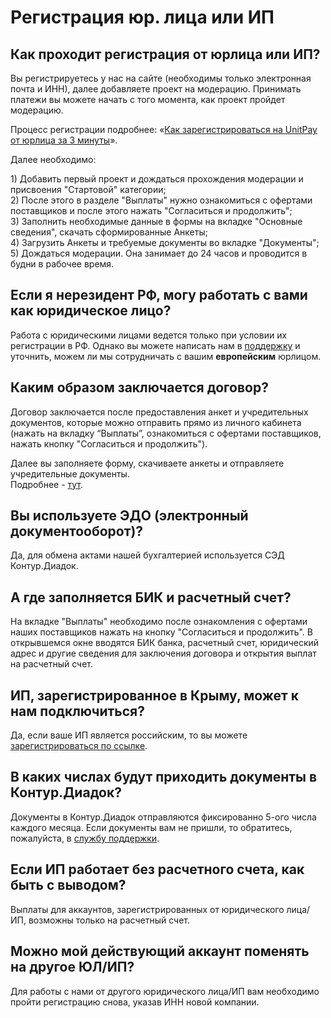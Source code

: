 # Регистрация юр. лица или ИП

## **Как проходит регистрация от юрлица или ИП?**

Вы регистрируетесь у нас на сайте \(необходимы только электронная почта и ИНН\), далее добавляете проект на модерацию. Принимать платежи вы можете начать с того момента, как проект пройдет модерацию. 

Процесс регистрации подробнее: «[Как зарегистрироваться на UnitPay от юрлица за 3 минуты](https://bit.ly/2UlppZ0)».

Далее необходимо:

1\) Добавить первый проект и дождаться прохождения модерации и присвоения "Стартовой" категории;   
2\) После этого в разделе "Выплаты" нужно ознакомиться с офертами поставщиков и после этого нажать "Согласиться и продолжить";  
3\) Заполнить необходимые данные в формы на вкладке "Основные сведения", скачать сформированные Анкеты;  
4\) Загрузить Анкеты и требуемые документы во вкладке "Документы";  
5\) Дождаться модерации. Она занимает до 24 часов и проводится в будни в рабочее время.

## **Если я нерезидент РФ, могу работать с вами как юридическое лицо?**

Работа с юридическими лицами ведется только при условии их регистрации в РФ. Однако вы можете написать нам в [поддержку](https://help.unitpay.ru/support) и уточнить, можем ли мы сотрудничать с вашим **европейским** юрлицом.

## **Каким образом заключается договор?**

Договор заключается после предоставления анкет и учредительных документов, которые можно отправить прямо из личного кабинета \(нажать на вкладку “Выплаты”, ознакомиться с офертами поставщиков, нажать кнопку "Согласиться и продолжить"\). 

Далее вы заполняете форму, скачиваете анкеты и отправляете учредительные документы.  
Подробнее - [тут](https://help.unitpay.ru/unitpay-management/instrukciya-po-interfeisu#vyplaty).

## **Вы используете ЭДО \(электронный документооборот\)?**

Да, для обмена актами нашей бухгалтерией используется СЭД Контур.Диадок.

## А где заполняется БИК и расчетный счет?

На вкладке "Выплаты" необходимо после ознакомления с офертами наших поставщиков нажать на кнопку "Согласиться и продолжить". В открывшемся окне вводятся БИК банка, расчетный счет, юридический адрес и другие сведения для заключения договора и открытия выплат на расчетный счет.

## **ИП, зарегистрированное в Крыму, может к нам подключиться?**

Да, если ваше ИП является российским, то вы можете [зарегистрироваться по ссылке](https://unitpay.ru/signup/legal).

## В каких числах будут приходить документы в Контур.Диадок?

Документы в Контур.Диадок отправляются фиксированно 5-ого числа каждого месяца. Если документы вам не пришли, то обратитесь, пожалуйста, в [службу поддержки](https://help.unitpay.ru/support).

## Если ИП работает без расчетного счета, как быть с выводом?

Выплаты для аккаунтов, зарегистрированных от юридического лица/ИП, возможны только на расчетный счет.

## Можно мой действующий аккаунт поменять на другое ЮЛ/ИП?

Для работы с нами от другого юридического лица/ИП вам необходимо пройти регистрацию снова, указав ИНН новой компании.


